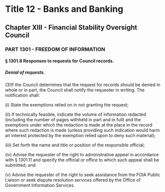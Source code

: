 
# Title 12 - Banks and Banking
## Chapter XIII - Financial Stability Oversight Council
### PART 1301 - FREEDOM OF INFORMATION
#### § 1301.8 Responses to requests for Council records.
##### Denial of requests.

(3)If the Council determines that the request for records should be denied in whole or in part, the Council shall notify the requester in writing. The notification shall:

(i) State the exemptions relied on in not granting the request;

(ii) If technically feasible, indicate the volume of information redacted (including the number of pages withheld in part and in full) and the exemptions under which the redaction is made at the place in the record where such redaction is made (unless providing such indication would harm an interest protected by the exemption relied upon to deny such material);

(iii) Set forth the name and title or position of the responsible official;

(iv) Advise the requester of the right to administrative appeal in accordance with § 1301.11 and specify the official or office to which such appeal shall be submitted; and

(v) Advise the requester of the right to seek assistance from the FOIA Public Liaison or seek dispute resolution services offered by the Office of Government Information Services.
